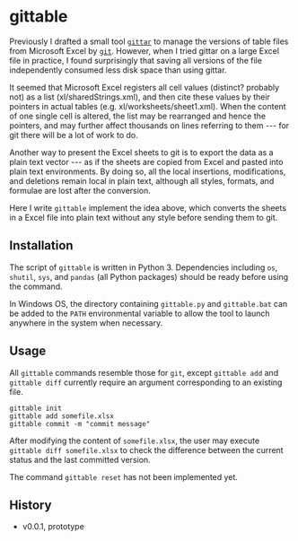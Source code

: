 # gittable

Previously I drafted a small tool [`gittar`](https://github.com/Mikumikunisiteageru/gittar) to manage the versions of table files from Microsoft Excel by [`git`](https://github.com/git/git). However, when I tried gittar on a large Excel file in practice, I found surprisingly that saving all versions of the file independently consumed less disk space than using gittar.

It seemed that Microsoft Excel registers all cell values (distinct? probably not) as a list (xl/sharedStrings.xml), and then cite these values by their pointers in actual tables (e.g. xl/worksheets/sheet1.xml). When the content of one single cell is altered, the list may be rearranged and hence the pointers, and may further affect thousands on lines referring to them --- for git there will be a lot of work to do.

Another way to present the Excel sheets to git is to export the data as a plain text vector --- as if the sheets are copied from Excel and pasted into plain text environments. By doing so, all the local insertions, modifications, and deletions remain local in plain text, although all styles, formats, and formulae are lost after the conversion.

Here I write `gittable` implement the idea above, which converts the sheets in a Excel file into plain text without any style before sending them to git.

## Installation

The script of `gittable` is written in Python 3. Dependencies including `os`, `shutil`, `sys`, and `pandas` (all Python packages) should be ready before using the command.

In Windows OS, the directory containing `gittable.py` and `gittable.bat` can be added to the `PATH` environmental variable to allow the tool to launch anywhere in the system when necessary.

## Usage

All `gittable` commands resemble those for `git`, except `gittable add` and `gittable diff` currently require an argument corresponding to an existing file.

```
gittable init
gittable add somefile.xlsx
gittable commit -m "commit message"
```

After modifying the content of `somefile.xlsx`, the user may execute `gittable diff somefile.xlsx` to check the difference between the current status and the last committed version.

The command `gittable reset` has not been implemented yet.

## History

- v0.0.1, prototype
